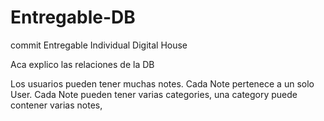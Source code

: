 # Entregable-DB
commit Entregable Individual Digital House

Aca explico las relaciones de la DB

Los usuarios pueden tener muchas notes.
Cada Note pertenece a un solo User.
Cada Note pueden tener varias categories, una category puede contener varias notes,

